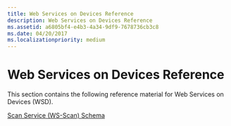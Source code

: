 ```yaml
---
title: Web Services on Devices Reference
description: Web Services on Devices Reference
ms.assetid: a6805bf4-e4b3-4a34-9df9-7678736cb3c8
ms.date: 04/20/2017
ms.localizationpriority: medium
---
```


# Web Services on Devices Reference


This section contains the following reference material for Web Services on Devices (WSD).

[Scan Service (WS-Scan) Schema](scan-service--ws-scan--schema.md)


